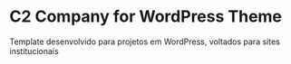# C2 Company for WordPress Theme #

Template desenvolvido para projetos em WordPress, voltados para sites institucionais
